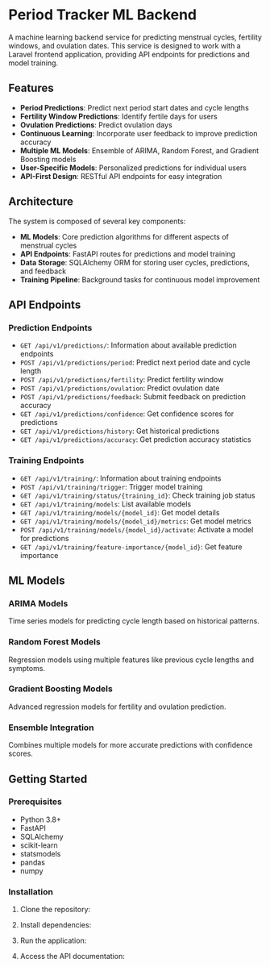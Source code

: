 # Period Tracker ML Backend

A machine learning backend service for predicting menstrual cycles, fertility windows, and ovulation dates. This service is designed to work with a Laravel frontend application, providing API endpoints for predictions and model training.

## Features

- **Period Predictions**: Predict next period start dates and cycle lengths
- **Fertility Window Predictions**: Identify fertile days for users
- **Ovulation Predictions**: Predict ovulation days
- **Continuous Learning**: Incorporate user feedback to improve prediction accuracy
- **Multiple ML Models**: Ensemble of ARIMA, Random Forest, and Gradient Boosting models
- **User-Specific Models**: Personalized predictions for individual users
- **API-First Design**: RESTful API endpoints for easy integration

## Architecture

The system is composed of several key components:

- **ML Models**: Core prediction algorithms for different aspects of menstrual cycles
- **API Endpoints**: FastAPI routes for predictions and model training
- **Data Storage**: SQLAlchemy ORM for storing user cycles, predictions, and feedback
- **Training Pipeline**: Background tasks for continuous model improvement

## API Endpoints

### Prediction Endpoints

- `GET /api/v1/predictions/`: Information about available prediction endpoints
- `POST /api/v1/predictions/period`: Predict next period date and cycle length
- `POST /api/v1/predictions/fertility`: Predict fertility window
- `POST /api/v1/predictions/ovulation`: Predict ovulation date
- `POST /api/v1/predictions/feedback`: Submit feedback on prediction accuracy
- `GET /api/v1/predictions/confidence`: Get confidence scores for predictions
- `GET /api/v1/predictions/history`: Get historical predictions
- `GET /api/v1/predictions/accuracy`: Get prediction accuracy statistics

### Training Endpoints

- `GET /api/v1/training/`: Information about training endpoints
- `POST /api/v1/training/trigger`: Trigger model training
- `GET /api/v1/training/status/{training_id}`: Check training job status
- `GET /api/v1/training/models`: List available models
- `GET /api/v1/training/models/{model_id}`: Get model details
- `GET /api/v1/training/models/{model_id}/metrics`: Get model metrics
- `POST /api/v1/training/models/{model_id}/activate`: Activate a model for predictions
- `GET /api/v1/training/feature-importance/{model_id}`: Get feature importance

## ML Models

### ARIMA Models
Time series models for predicting cycle length based on historical patterns.

### Random Forest Models
Regression models using multiple features like previous cycle lengths and symptoms.

### Gradient Boosting Models
Advanced regression models for fertility and ovulation prediction.

### Ensemble Integration
Combines multiple models for more accurate predictions with confidence scores.

## Getting Started

### Prerequisites

- Python 3.8+
- FastAPI
- SQLAlchemy
- scikit-learn
- statsmodels
- pandas
- numpy

### Installation

1. Clone the repository:


2. Install dependencies:


3. Run the application:


4. Access the API documentation:
